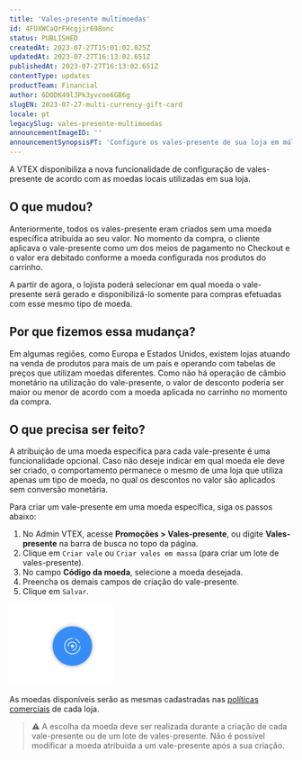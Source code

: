 ```yaml
---
title: 'Vales-presente multimoedas'
id: 4FUXWCaQrFHcgjir698onc
status: PUBLISHED
createdAt: 2023-07-27T15:01:02.025Z
updatedAt: 2023-07-27T16:13:02.651Z
publishedAt: 2023-07-27T16:13:02.651Z
contentType: updates
productTeam: Financial
author: 6DODK49lJPk3yvcoe6GB6g
slugEN: 2023-07-27-multi-currency-gift-card
locale: pt
legacySlug: vales-presente-multimoedas
announcementImageID: ''
announcementSynopsisPT: 'Configure os vales-presente de sua loja em múltiplas moedas'
---
```


A VTEX disponibiliza a nova funcionalidade de configuração de vales-presente de acordo com as moedas locais utilizadas em sua loja.

## O que mudou?

Anteriormente, todos os vales-presente eram criados sem uma moeda específica atribuída ao seu valor. No momento da compra, o cliente aplicava o vale-presente como um dos meios de pagamento no Checkout e o valor era debitado conforme a moeda configurada nos produtos do carrinho.

A partir de agora, o lojista poderá selecionar em qual moeda o vale-presente será gerado e disponibilizá-lo somente para compras efetuadas com esse mesmo tipo de moeda. 

## Por que fizemos essa mudança?

Em algumas regiões, como Europa e Estados Unidos, existem lojas atuando na venda de produtos para mais de um país e operando com tabelas de preços que utilizam moedas diferentes. Como não há operação de câmbio monetário na utilização do vale-presente, o valor de desconto poderia ser maior ou menor de acordo com a moeda aplicada no carrinho no momento da compra.

## O que precisa ser feito?

A atribuição de uma moeda específica para cada vale-presente é uma funcionalidade opcional. Caso não deseje indicar em qual moeda ele deve ser criado, o comportamento permanece o mesmo de uma loja que utiliza apenas um tipo de moeda, no qual os descontos no valor são aplicados sem conversão monetária.

Para criar um vale-presente em uma moeda específica, siga os passos abaixo:

1. No Admin VTEX, acesse **Promoções > Vales-presente**, ou digite **Vales-presente** na barra de busca no topo da página.
2. Clique em `Criar vale` ou `Criar vales em massa` (para criar um lote de vales-presente).
3. No campo **Código da moeda**, selecione a moeda desejada.
4. Preencha os demais campos de criação do vale-presente.
5. Clique em `Salvar`.

![Vales-presente multimoedas](https://raw.githubusercontent.com/vtexdocs/help-center-content/refs/heads/main/_1.PNG)

As moedas disponíveis serão as mesmas cadastradas nas [políticas comerciais](https://help.vtex.com/pt/tutorial/como-funciona-uma-politica-comercial--6Xef8PZiFm40kg2STrMkMV) de cada loja.

>⚠️ A escolha da moeda deve ser realizada durante a criação de cada vale-presente ou de um lote de vales-presente. Não é possível modificar a moeda atribuída a um vale-presente após a sua criação.

